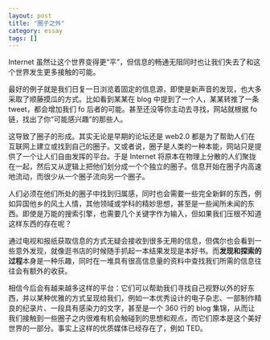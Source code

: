 ```yaml
---
layout: post
title: "圈子之外"
category: essay
tags: []
---
```



Internet 虽然让这个世界变得更“平”，但信息的畅通无阻同时也让我们失去了和这个世界发生更多接触的可能。


最好的例子就是我们日复一日浏览着固定的信息源，即使是新声音的发现，也大多采取了顺藤摸瓜的方式。比如看到某某在 blog 中提到了一个人，某某转推了一条 tweet，都会增加我们 fo 后者的可能。甚至还没等你主动去寻找，网站就根据 fo 链，找出了你“可能感兴趣”的那些人。


这导致了圈子的形成。其实无论是早期的论坛还是 web2.0 都是为了帮助人们在互联网上建立或找到自己的圈子。又或者说，圈子是人类的一种本能，网站只是提供了一个让人们自由发挥的平台。于是 Internet 将原本在物理上分散的人们聚拢在一起，然后又从逻辑上把他们划分成一个个独立的圈子。信息开始在圈子内高速地流动，而很少从一个圈子流向另一个圈子。


人们必须在他们所处的圈子中找到归属感，同时也会需要一些完全新鲜的东西，例如异国他乡的风土人情，其他领域或学科的精妙思想，甚至是一些闻所未闻的东西。即使是万能的搜索引擎，也需要几个关键字作为输入，但如果我们压根不知道这样东西的存在呢？


通过电视和报纸获取信息的方式无疑会接收到很多无用的信息，但偶尔也会看到一些意外发现，就像逛书店的时候随手抓起一本结果发现是本好书。而**发现和探索的过程**本身是一种乐趣，同时在一堆具有很高信息量的资料中查找我们所需的信息往往会有额外的收获。


相信今后会有越来越多这样的平台：它们可以帮助我们寻找自己视野以外的好东西，并以某种优雅的方式呈现给我们，例如一本优秀设计的电子杂志、一部制作精良的纪录片、一段具有感染力的文字，甚至是一个 360 行的 blog 集锦，从而让我们接触到一些圈子之内很难有机会触碰到的思想和观点，而它们原本是这个美好世界的一部分。事实上这样的优质媒体已经存在了，例如 TED。
